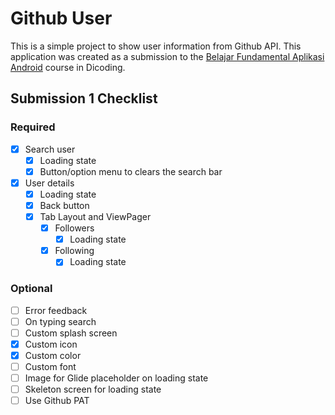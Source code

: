 # Github User

This is a simple project to show user information from Github API. This application was created as a submission to the [Belajar Fundamental Aplikasi Android](https://www.dicoding.com/academies/14/) course in Dicoding.

## Submission 1 Checklist

### Required

- [x] Search user
  - [x] Loading state
  - [x] Button/option menu to clears the search bar
- [x] User details
  - [x] Loading state
  - [x] Back button
  - [x] Tab Layout and ViewPager
    - [x] Followers
      - [x] Loading state
    - [x] Following
      - [x] Loading state

### Optional

- [ ] Error feedback
- [ ] On typing search
- [ ] Custom splash screen
- [x] Custom icon
- [x] Custom color
- [ ] Custom font
- [ ] Image for Glide placeholder on loading state
- [ ] Skeleton screen for loading state
- [ ] Use Github PAT
